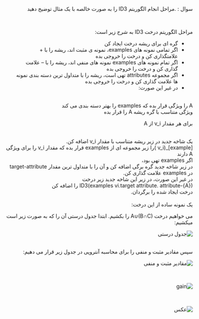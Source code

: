 
##
####

<div dir="rtl">
 
 سوال :  .مراحل انجام الگوریتم ID3 را به صورت خالصه با یک مثال توضیح دهید
</div>
<br/>
<div dir="rtl">
 
مراحل الگوریتم درخت ID3 به شرح زیر است:
- گره ای برای ریشه درخت ایجاد کن
 - اگر تمامی نمونه های examples، نمونه ی مثبت اند، ریشه را با + علامتگذاری کن و درخت را خروجی بده
- اگر تمام نمونه های examples نمونه های منفی اند، ریشه را با – علامت گذاری کن و درخت را خروجی بده
- اگر مجموعه attributes تهی است، ریشه را با متداول ترین دسته بندی نمونه ها علامت گذاری کن و درخت را خروجی بده
- در غیر این صورت:
    </div>
<br/>

<div dir="rtl">
A را ویژگی قرار بده که examples را بهتر دسته بندی می کند
</div>

<div dir="rtl">
ویژگی متناسب با گره ریشه A را قرار بده
 </div>
 
 <div dir="rtl">
 
 برای هر مقدار v_i از A
  </div>

<br/>

<div dir="rtl">
 	یک شاخه جدید در زیر ریشه متناسب با مقدار v_i اضافه کن.
 </div>
<div dir="rtl">
 [example]_(v_i )را زیر مجموعه ای از examples قرار بده که مقدار v_i را برای ویژگی A دارند
 </div>
 <div dir="rtl">
	اگر examples  تهی بود،
<div/>

 
 <div dir="rtl">
	در زیر شاخه جدید گره برگی اضافه کن و آن را با متداول ترین مقدار target-attribute در examples علامت گذاری کن.  
 <div/>

 
 <div dir="rtl">
  	در غیر این صورت، در زیر این شاخه جدید زیر درخت  
 <div/>
  
  <div dir="rtl">
ID3(examples vi.target attribute. attribute-{A}) را اضافه کن  
    <div/>
	  
<div dir="rtl">   
درخت ایجاد شده را برگردان.
 <div/>  
 <br/> 
<div dir="rtl">
یک نمونه ساده از این درخت:
	
می خواهیم درخت A∪(B∩C) را بکشیم. ابتدا جدول درستی آن را که به صورت زیر است میکشیم:
<div/> 

  </div>
  
 ![جدول درستی](https://github.com/semnan-university-ai/machine-learning-class/blob/main/excersiecs/Homayontoosy/11/1.jpg)
 
 <br/>

<div dir="rtl">	
سپس مقادیر مثبت و منفی را برای محاسبه آنتروپی در جدول زیر قرار می دهیم:	
 </div>	
  </div>
  
 ![مقادیر مثبت و منفی](https://github.com/semnan-university-ai/machine-learning-class/blob/main/excersiecs/Homayontoosy/11/2.jpg)
 
 <br/>			  
 </div>
  
 ![gain](https://github.com/semnan-university-ai/machine-learning-class/blob/main/excersiecs/Homayontoosy/11/3.jpg)
 
 <br/>	  	
 </div>
  
 ![عکس](https://github.com/semnan-university-ai/machine-learning-class/blob/main/excersiecs/Homayontoosy/11/4.jpg)
 
 <br/>	 
	
	
	
	

